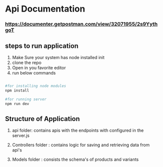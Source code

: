 # Api Documentation

### https://documenter.getpostman.com/view/32071955/2s9YythgoT

## steps to run application

1. Make Sure your system has node installed init
2. clone the repo
3. Open in you favorite editor
4. run below commands

```bash

#for installing node modules
npm install

#for running server
npm run dev


```

## Structure of Application

1. api folder: contains apis with the endpoints with configured in the server.js

2. Controllers folder : contains logic for saving and retrieving data from api's

3. Models folder : consists the schema's of products and variants
